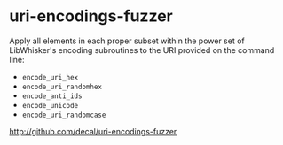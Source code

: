 
# uri-encodings-fuzzer #

Apply all elements in each proper subset within the power set of LibWhisker's 
encoding subroutines to the URI provided on the command line:

* `encode_uri_hex`
* `encode_uri_randomhex`
* `encode_anti_ids` 
* `encode_unicode`
* `encode_uri_randomcase`

http://github.com/decal/uri-encodings-fuzzer

